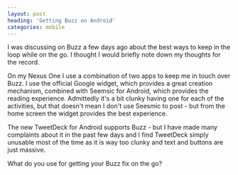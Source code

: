 ```yaml
---
layout: post
heading: 'Getting Buzz on Android'
categories: mobile
---
```


I was discussing on Buzz a few days ago about the best ways to keep in the loop while on the go. I thought I would briefly note down my thoughts for the record.

On my Nexus One I use a combination of two apps to keep me in touch over Buzz. I use the official Google widget, which provides a great creation mechanism, combined with Seemsic for Android, which provides the reading experience. Admittedly it's a bit clunky having one for each of the activities, but that doesn't mean I don't use Seesmic to post - but from the home screen the widget provides the best experience.

The new TweetDeck for Android supports Buzz - but I have made many complaints about it in the past few days and I find TweetDeck simply unusable most of the time as it is way too clunky and text and buttons are just massive.

What do you use for getting your Buzz fix on the go?

<!-- Replace missing image from http://media.chris-alexander.co.uk/wp-content/uploads/2010/08/buzz-widget_homescreen.png -->

<!-- Replace missing image from http://media.chris-alexander.co.uk/wp-content/uploads/2010/08/buzz-widget_compose.png -->

<!-- Replace missing image from http://media.chris-alexander.co.uk/wp-content/uploads/2010/08/seesmic.png -->

<!-- Replace missing image from http://media.chris-alexander.co.uk/wp-content/uploads/2010/08/marketBuzzWidget.png -->

<!-- Replace missing image from http://media.chris-alexander.co.uk/wp-content/uploads/2010/08/seesmicMarket.png -->
